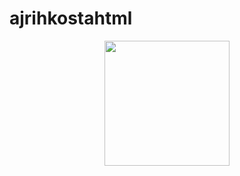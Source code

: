 # ajrihkostahtml
<div id="header" align="center">
  <img src="https://yandex.ru/images/search?pos=2&from=tabbar&img_url=https%3A%2F%2Fmedia.tenor.com%2Fimages%2F7cb807e6a6a6a7f53f89f2a25bd3e151%2Ftenor.gif&text=гифка+с+котом+который+печатает&rpt=simage&lr=103561" width="200"/>
</div>
